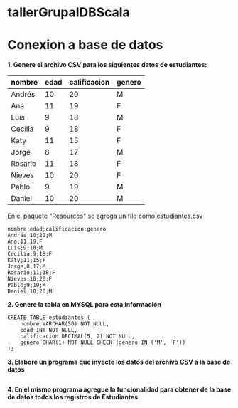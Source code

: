 # tallerGrupalDBScala

# Conexion a base de datos

**1. Genere el archivo CSV para los siguientes datos de estudiantes:**


| nombre | edad |calificacion |genero|
| --- | --- | --- | --- |
| Andrés | 10 | 20 | M |
| Ana | 11 | 19 | F |
| Luis | 9 | 18 | M |
| Cecilia | 9 | 18 | F |
| Katy | 11 | 15 | F |
| Jorge | 8 | 17 | M |
| Rosario | 11 | 18 | F |
| Nieves | 10 | 20 | F |
| Pablo | 9 | 19 | M |
| Daniel | 10 | 20 | M |

En el paquete "Resources" se agrega un file como estudiantes.csv

```
nombre;edad;calificacion;genero
Andrés;10;20;M
Ana;11;19;F
Luis;9;18;M
Cecilia;9;18;F
Katy;11;15;F
Jorge;8;17;M
Rosario;11;18;F
Nieves;10;20;F
Pablo;9;19;M
Daniel;10;20;M
```

**2. Genere la tabla en MYSQL para esta información**

```
CREATE TABLE estudiantes (
    nombre VARCHAR(50) NOT NULL,
    edad INT NOT NULL,
    calificacion DECIMAL(5, 2) NOT NULL,
    genero CHAR(1) NOT NULL CHECK (genero IN ('M', 'F'))
);

```

**3. Elabore un programa que inyecte los datos del archivo CSV a la base de datos**

```

```

**4. En el mismo programa agregue la funcionalidad para obtener de la base de datos todos los registros de Estudiantes**

```

```
